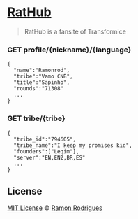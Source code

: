 # [RatHub](http://medcci.net/)
> RatHub is a fansite of Transformice

### GET profile/{nickname}/{language}
```
{
  "name":"Ramonrod",
  "tribe":"Vamo CNB",
  "title":"Sapinho",
  "rounds":"71308"
  ...
}
```
### GET tribe/{tribe}
```
{
  "tribe_id":"794605",
  "tribe_name":"I keep my promises kid",
  "founders":["Leqim"],
  "server":"EN,EN2,BR,ES"
  ...
}
```

## License
[MIT License](https://github.com/rathub/rathub/blob/master/LICENSE.md) © [Ramon Rodrigues](http://medcci.net/)
